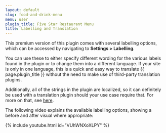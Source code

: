 ```yaml
---
layout: default
slug: food-and-drink-menu
menu: user
plugin_title: Five Star Restaurant Menu
title: Labelling and Translation 
---
```

This premium version of this plugin comes with several labelling options, which can be accessed by navigating to **Settings > Labelling**.

You can use these to either specify different wording for the various labels found in the plugin or to change them into a different language. If your site is only in one language, this is a quick and easy way to translate {{ page.plugin_title }} without the need to make use of third-party translation plugins.

Additionally, all of the strings in the plugin are localized, so it can definitely be used with a translation plugin should your use case require that. For more on that, see [here](translating).

The following video explains the available labelling options, showing a before and after visual where appropriate:

{% include youtube.html id="VUhWNXoXLPY" %}